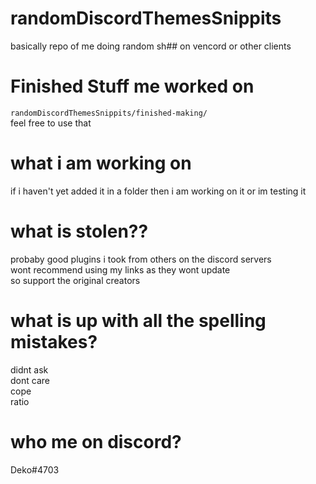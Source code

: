 # randomDiscordThemesSnippits
basically repo of me doing random sh## on vencord or other clients

# Finished Stuff me worked on
`randomDiscordThemesSnippits/finished-making/`\
feel free to use that

# what i am working on
if i haven't yet added it in a folder then i am working on it or im testing it

# what is stolen??
probaby good plugins i took from others on the discord servers\
wont recommend using my links as they wont update\
so support the original creators

# what is up with all the spelling mistakes?
didnt ask\
dont care\
cope\
ratio

# who me on discord?
Deko#4703
